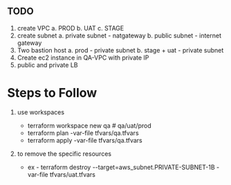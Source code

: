 ## TODO
1. create VPC
    a. PROD
    b. UAT
    c. STAGE
2. create subnet
    a. private subnet - natgateway
    b. public subnet  - internet gateway
3. Two bastion host
    a. prod - private subnet
    b. stage + uat  - private subnet
4. Create ec2 instance in QA-VPC with private IP
5. public and private LB 



# Steps to Follow

1. use workspaces
    - terraform workspace new qa # qa/uat/prod
    - terraform plan  -var-file tfvars/qa.tfvars
    - terraform apply  -var-file tfvars/qa.tfvars

2. to remove the specific resources
    - ex - terraform destroy --target=aws_subnet.PRIVATE-SUBNET-1B -var-file tfvars/uat.tfvars

